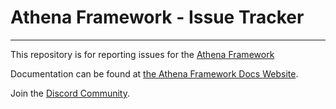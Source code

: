 # Athena Framework - Issue Tracker

---

This repository is for reporting issues for the [Athena Framework](https://athenframework.com/)

Documentation can be found at [the Athena Framework Docs Website](https://docs.athenaframework.com/).

Join the [Discord Community](https://discord.com/invite/pZvbJmKN8Y).
